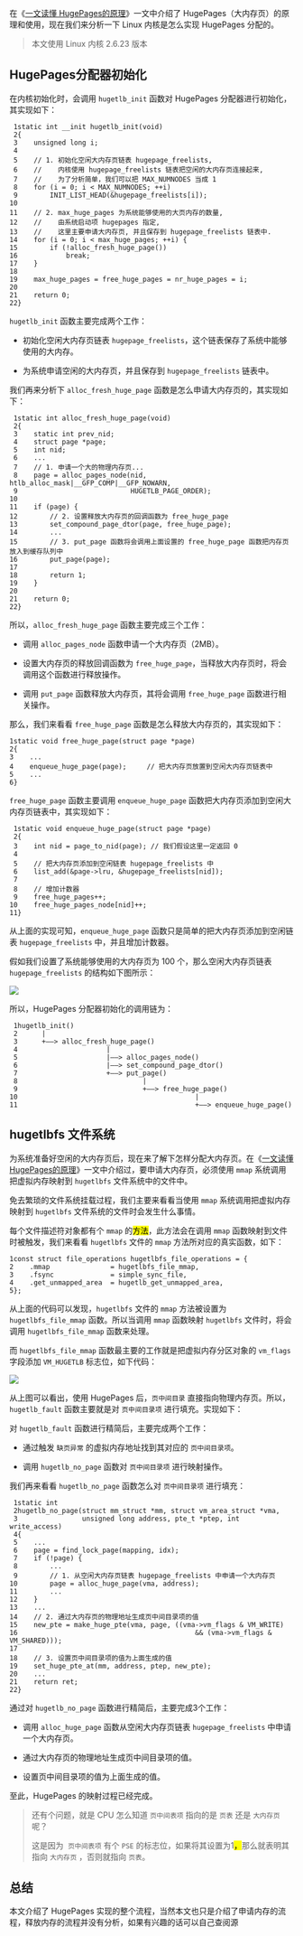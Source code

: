 在《[一文读懂 HugePages的原理](https://mp.weixin.qq.com/s?__biz=MzA3NzYzODg1OA==&mid=2648464691&idx=2&sn=5a55c7171e591f0041779925957cdfda&scene=21#wechat_redirect)》一文中介绍了 HugePages（大内存页）的原理和使用，现在我们来分析一下 Linux 内核是怎么实现 HugePages 分配的。

> 本文使用 Linux 内核 2.6.23 版本

## HugePages分配器初始化

在内核初始化时，会调用 `hugetlb_init` 函数对 HugePages 分配器进行初始化，其实现如下：

```
 1static int __init hugetlb_init(void)
 2{
 3    unsigned long i;
 4
 5    // 1. 初始化空闲大内存页链表 hugepage_freelists, 
 6    //    内核使用 hugepage_freelists 链表把空闲的大内存页连接起来,
 7    //    为了分析简单，我们可以把 MAX_NUMNODES 当成 1
 8    for (i = 0; i < MAX_NUMNODES; ++i)          
 9        INIT_LIST_HEAD(&hugepage_freelists[i]); 
10
11    // 2. max_huge_pages 为系统能够使用的大页内存的数量,
12    //    由系统启动项 hugepages 指定,
13    //    这里主要申请大内存页, 并且保存到 hugepage_freelists 链表中.
14    for (i = 0; i < max_huge_pages; ++i) {
15        if (!alloc_fresh_huge_page())
16            break;
17    }
18
19    max_huge_pages = free_huge_pages = nr_huge_pages = i;
20
21    return 0;
22}
```

`hugetlb_init` 函数主要完成两个工作：

- 初始化空闲大内存页链表 `hugepage_freelists`，这个链表保存了系统中能够使用的大内存。

- 为系统申请空闲的大内存页，并且保存到 `hugepage_freelists` 链表中。

我们再来分析下 `alloc_fresh_huge_page` 函数是怎么申请大内存页的，其实现如下：

```
 1static int alloc_fresh_huge_page(void)
 2{
 3    static int prev_nid;
 4    struct page *page;
 5    int nid;
 6    ...
 7    // 1. 申请一个大的物理内存页...
 8    page = alloc_pages_node(nid, htlb_alloc_mask|__GFP_COMP|__GFP_NOWARN,
 9                            HUGETLB_PAGE_ORDER);
10
11    if (page) {
12        // 2. 设置释放大内存页的回调函数为 free_huge_page
13        set_compound_page_dtor(page, free_huge_page); 
14        ...
15        // 3. put_page 函数将会调用上面设置的 free_huge_page 函数把内存页放入到缓存队列中
16        put_page(page);
17
18        return 1;
19    }
20
21    return 0;
22}
```

所以，`alloc_fresh_huge_page` 函数主要完成三个工作：

- 调用 `alloc_pages_node` 函数申请一个大内存页（2MB）。

- 设置大内存页的释放回调函数为 `free_huge_page`，当释放大内存页时，将会调用这个函数进行释放操作。

- 调用 `put_page` 函数释放大内存页，其将会调用 `free_huge_page` 函数进行相关操作。

那么，我们来看看 `free_huge_page` 函数是怎么释放大内存页的，其实现如下：

```
1static void free_huge_page(struct page *page)
2{
3    ...
4    enqueue_huge_page(page);     // 把大内存页放置到空闲大内存页链表中
5    ...
6}
```

`free_huge_page` 函数主要调用 `enqueue_huge_page` 函数把大内存页添加到空闲大内存页链表中，其实现如下：

```
 1static void enqueue_huge_page(struct page *page)
 2{
 3    int nid = page_to_nid(page); // 我们假设这里一定返回 0
 4
 5    // 把大内存页添加到空闲链表 hugepage_freelists 中
 6    list_add(&page->lru, &hugepage_freelists[nid]);
 7
 8    // 增加计数器
 9    free_huge_pages++;
10    free_huge_pages_node[nid]++;
11}
```

从上面的实现可知，`enqueue_huge_page` 函数只是简单的把大内存页添加到空闲链表 `hugepage_freelists` 中，并且增加计数器。

假如我们设置了系统能够使用的大内存页为 100 个，那么空闲大内存页链表 `hugepage_freelists` 的结构如下图所示：

![](https://mmbiz.qpic.cn/mmbiz_png/ciab8jTiab9J7O12giaufKEicFnn0xF8KUU0RuZS8XqtR0udVt6J6NYld0b2A7fk3IXH8aOayqlUibjS53aNow2KvBQ/640?wx_fmt=png&wxfrom=5&wx_lazy=1&wx_co=1)

所以，HugePages 分配器初始化的调用链为：

```
 1hugetlb_init()
 2      |
 3      +——> alloc_fresh_huge_page()
 4                      |
 5                      |——> alloc_pages_node()
 6                      |——> set_compound_page_dtor()
 7                      +——> put_page()
 8                               |
 9                               +——> free_huge_page()
10                                            |
11                                            +——> enqueue_huge_page()
```

## hugetlbfs 文件系统

为系统准备好空闲的大内存页后，现在来了解下怎样分配大内存页。在《[一文读懂 HugePages的原理](https://mp.weixin.qq.com/s?__biz=MzA3NzYzODg1OA==&mid=2648464691&idx=2&sn=5a55c7171e591f0041779925957cdfda&scene=21#wechat_redirect)》一文中介绍过，要申请大内存页，必须使用 `mmap` 系统调用把虚拟内存映射到 `hugetlbfs` 文件系统中的文件中。

免去繁琐的文件系统挂载过程，我们主要来看看当使用 `mmap` 系统调用把虚拟内存映射到 `hugetlbfs` 文件系统的文件时会发生什么事情。

每个文件描述符对象都有个 `mmap` 的<mark>方法</mark>，此方法会在调用 `mmap` 函数映射到文件时被触发，我们来看看 `hugetlbfs` 文件的 `mmap` 方法所对应的真实函数，如下：

```
1const struct file_operations hugetlbfs_file_operations = {
2    .mmap               = hugetlbfs_file_mmap,
3    .fsync              = simple_sync_file,
4    .get_unmapped_area  = hugetlb_get_unmapped_area,
5};
```

从上面的代码可以发现，`hugetlbfs` 文件的 `mmap` 方法被设置为 `hugetlbfs_file_mmap` 函数。所以当调用 `mmap` 函数映射 `hugetlbfs` 文件时，将会调用 `hugetlbfs_file_mmap` 函数来处理。

而 `hugetlbfs_file_mmap` 函数最主要的工作就是把虚拟内存分区对象的 `vm_flags` 字段添加 `VM_HUGETLB` 标志位，如下代码：

![](https://mmbiz.qpic.cn/mmbiz_png/ciab8jTiab9J7O12giaufKEicFnn0xF8KUU0O9MawesngfHpttdmCcZbDQYzWNYbrZmG7oDMZxZ5VaMq9qxx4HkwMg/640?wx_fmt=png&wxfrom=5&wx_lazy=1&wx_co=1)

从上图可以看出，使用 HugePages 后，`页中间目录` 直接指向物理内存页。所以，`hugetlb_fault` 函数主要就是对 `页中间目录项` 进行填充。实现如下：

对 `hugetlb_fault` 函数进行精简后，主要完成两个工作：

- 通过触发 `缺页异常` 的虚拟内存地址找到其对应的 `页中间目录项`。

- 调用 `hugetlb_no_page` 函数对 `页中间目录项` 进行映射操作。

我们再来看看 `hugetlb_no_page` 函数怎么对 `页中间目录项` 进行填充：

```
 1static int
 2hugetlb_no_page(struct mm_struct *mm, struct vm_area_struct *vma,
 3                unsigned long address, pte_t *ptep, int write_access)
 4{
 5    ...
 6    page = find_lock_page(mapping, idx);
 7    if (!page) {
 8        ...
 9        // 1. 从空闲大内存页链表 hugepage_freelists 中申请一个大内存页
10        page = alloc_huge_page(vma, address);
11        ...
12    }
13    ...
14    // 2. 通过大内存页的物理地址生成页中间目录项的值
15    new_pte = make_huge_pte(vma, page, ((vma->vm_flags & VM_WRITE)
16                                            && (vma->vm_flags & VM_SHARED)));
17
18    // 3. 设置页中间目录项的值为上面生成的值
19    set_huge_pte_at(mm, address, ptep, new_pte);
20    ...
21    return ret;
22}
```

通过对 `hugetlb_no_page` 函数进行精简后，主要完成3个工作：

- 调用 `alloc_huge_page` 函数从空闲大内存页链表 `hugepage_freelists` 中申请一个大内存页。

- 通过大内存页的物理地址生成页中间目录项的值。

- 设置页中间目录项的值为上面生成的值。

至此，HugePages 的映射过程已经完成。

> 还有个问题，就是 CPU 怎么知道 `页中间表项` 指向的是 `页表` 还是 `大内存页` 呢？
> 
> 这是因为  `页中间表项` 有个 `PSE` 的标志位，如果将其设置为1<mark>，</mark>那么就表明其指向 `大内存页` ，否则就指向 `页表`。

## 总结

本文介绍了 HugePages 实现的整个流程，当然本文也只是介绍了申请内存的流程，释放内存的流程并没有分析，如果有兴趣的话可以自己查阅源
